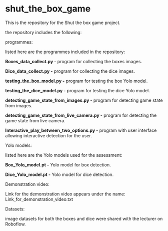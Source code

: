 # shut_the_box_game

This is the repository for the Shut the box game project.

the repository includes the following:

programmes:

listed here are the programmes included in the repository:

**Boxes_data_collect.py -** program for collecting the boxes images.

**Dice_data_collect.py -**  program for collecting the dice images.

**testing_the_box_model.py -** program for testing the box Yolo model.

**testing_the_dice_model.py -** program for testing the dice Yolo model.

**detecting_game_state_from_images.py -** program for detecting game state from images.

**detecting_game_state_from_live_camera.py -** program for detecting the game state from live camera.

**Interactive_play_between_two_options.py -** program with user interface allowing interactive detection for the user.

Yolo models:

listed here are the Yolo models used for the assessment:

**Box_Yolo_model.pt -** Yolo model for box detection.

**Dice_Yolo_model.pt -** Yolo model for dice detection.

Demonstration video:

Link for the demonstration video appears under the name: Link_for_demonstration_video.txt

Datasets:

image datasets for both the boxes and dice were shared with the lecturer on Roboflow.
